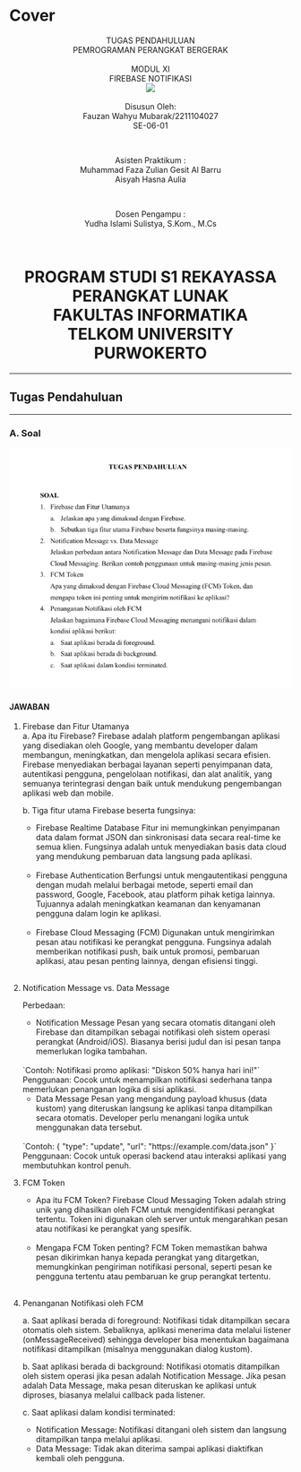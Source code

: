 # Cover 
<div align="center">
TUGAS PENDAHULUAN <br>
PEMROGRAMAN PERANGKAT BERGERAK <br>
<br>
MODUL XI <br>
FIREBASE NOTIFIKASI <br>

<img src="https://lac.telkomuniversity.ac.id/wp-content/uploads/2021/01/cropped-1200px-Telkom_University_Logo.svg-270x270.png" width="250px">

<br>

Disusun Oleh: <br>
Fauzan Wahyu Mubarak/2211104027 <br>
SE-06-01 <br>

<br>

Asisten Praktikum : <br>
Muhammad Faza Zulian Gesit Al Barru <br>
Aisyah Hasna Aulia <br>

<br>

Dosen Pengampu : <br>
Yudha Islami Sulistya, S.Kom., M.Cs <br>

<br>

PROGRAM STUDI S1 REKAYASSA PERANGKAT LUNAK <br>
FAKULTAS INFORMATIKA <br> 
TELKOM UNIVERSITY PURWOKERTO <br>
=
</div>

---
## Tugas Pendahuluan
---

### A. Soal <br>
![Soal_SS](/11_Data_Storage_Bagian_2/img/soal_tp.png)
    <br>


#### JAWABAN <br>

1. Firebase dan Fitur Utamanya <br>
    a. Apa itu Firebase? 
        Firebase adalah platform pengembangan aplikasi yang disediakan oleh Google, yang membantu developer dalam membangun, meningkatkan, dan mengelola aplikasi secara efisien. Firebase menyediakan berbagai layanan seperti penyimpanan data, autentikasi pengguna, pengelolaan notifikasi, dan alat analitik, yang semuanya terintegrasi dengan baik untuk mendukung pengembangan aplikasi web dan mobile. 
        <br>

    b. Tiga fitur utama Firebase beserta fungsinya: 
    <br>

    - Firebase Realtime Database 
    Fitur ini memungkinkan penyimpanan data dalam format JSON dan sinkronisasi data secara real-time ke semua klien. Fungsinya adalah untuk menyediakan basis data cloud yang mendukung pembaruan data langsung pada aplikasi. 
    <br>

    - Firebase Authentication 
    Berfungsi untuk mengautentikasi pengguna dengan mudah melalui berbagai metode, seperti email dan password, Google, Facebook, atau platform pihak ketiga lainnya. Tujuannya adalah meningkatkan keamanan dan kenyamanan pengguna dalam login ke aplikasi. 
    <br>

    - Firebase Cloud Messaging (FCM) 
    Digunakan untuk mengirimkan pesan atau notifikasi ke perangkat pengguna. Fungsinya adalah memberikan notifikasi push, baik untuk promosi, pembaruan aplikasi, atau pesan penting lainnya, dengan efisiensi tinggi. 
    <br>

2. Notification Message vs. Data Message
    <Br>

    Perbedaan:
    <br>

    - Notification Message
    Pesan yang secara otomatis ditangani oleh Firebase dan ditampilkan sebagai notifikasi oleh sistem operasi perangkat (Android/iOS). Biasanya berisi judul dan isi pesan tanpa memerlukan logika tambahan.
    <br>
    `Contoh: Notifikasi promo aplikasi: "Diskon 50% hanya hari ini!"`
    <br>
    Penggunaan: Cocok untuk menampilkan notifikasi sederhana tanpa memerlukan penanganan logika di sisi aplikasi.
    <br>

    - Data Message 
    Pesan yang mengandung payload khusus (data kustom) yang diteruskan langsung ke aplikasi tanpa ditampilkan secara otomatis. Developer perlu menangani logika untuk menggunakan data tersebut.
    <br>
    `Contoh: { "type": "update", "url": "https://example.com/data.json" }`
    <br>
    Penggunaan: Cocok untuk operasi backend atau interaksi aplikasi yang membutuhkan kontrol penuh. 
    <br>

3. FCM Token
    <br>

    - Apa itu FCM Token?
    Firebase Cloud Messaging Token adalah string unik yang dihasilkan oleh FCM untuk mengidentifikasi perangkat tertentu. Token ini digunakan oleh server untuk mengarahkan pesan atau notifikasi ke perangkat yang spesifik.
    <br>

    - Mengapa FCM Token penting?
    FCM Token memastikan bahwa pesan dikirimkan hanya kepada perangkat yang ditargetkan, memungkinkan pengiriman notifikasi personal, seperti pesan ke pengguna tertentu atau pembaruan ke grup perangkat tertentu.
    <br>

4. Penanganan Notifikasi oleh FCM
    <br>
    
    a. Saat aplikasi berada di foreground:
    Notifikasi tidak ditampilkan secara otomatis oleh sistem. Sebaliknya, aplikasi menerima data melalui listener (onMessageReceived) sehingga developer bisa menentukan bagaimana notifikasi ditampilkan (misalnya menggunakan dialog kustom).
    <br>

    b. Saat aplikasi berada di background:
    Notifikasi otomatis ditampilkan oleh sistem operasi jika pesan adalah Notification Message. Jika pesan adalah Data Message, maka pesan diteruskan ke aplikasi untuk diproses, biasanya melalui callback pada listener.
    <br>

    c. Saat aplikasi dalam kondisi terminated:
    - Notification Message: Notifikasi ditangani oleh sistem dan langsung ditampilkan tanpa melalui aplikasi.
    - Data Message: Tidak akan diterima sampai aplikasi diaktifkan kembali oleh pengguna.
    <br>

